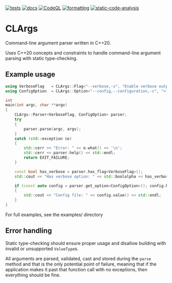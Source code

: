 [![tests](https://github.com/rubensorensen/clargs/actions/workflows/tests.yml/badge.svg)](https://github.com/rubensorensen/clargs/actions/workflows/tests.yml)
[![docs](https://github.com/rubensorensen/clargs/actions/workflows/docs.yml/badge.svg)](https://github.com/rubensorensen/clargs/actions/workflows/docs.yml)
[![CodeQL](https://github.com/rsore/clargs/actions/workflows/github-code-scanning/codeql/badge.svg)](https://github.com/rsore/clargs/actions/workflows/github-code-scanning/codeql)
[![formatting](https://github.com/rsore/clargs/actions/workflows/clang-format.yml/badge.svg)](https://github.com/rsore/clargs/actions/workflows/clang-format.yml)
[![static-code-analysis](https://github.com/rsore/clargs/actions/workflows/clang-tidy-analysis.yml/badge.svg)](https://github.com/rsore/clargs/actions/workflows/clang-tidy-analysis.yml)

# CLArgs

Command-line argument parser written in C++20.

Uses C++20 concepts and constraints to handle command-line argument parsing with static type-checking.

## Example usage

```cpp
using VerboseFlag   = CLArgs::Flag<"--verbose,-v", "Enable verbose output">;
using ConfigOption  = CLArgs::Option<"--config,--configuration,-c", "<filepath>", "Specify config file", std::filesystem::path>;

int
main(int argc, char **argv)
{
    CLArgs::Parser<VerboseFlag, ConfigOption> parser;
    try
    {
        parser.parse(argc, argv);
    }
    catch (std::exception &e)
    {
        std::cerr << "Error: " << e.what() << '\n';
        std::cerr << parser.help() << std::endl;
        return EXIT_FAILURE;
    }

    const bool has_verbose = parser.has_flag<VerboseFlag>();
    std::cout << "Has verbose option: " << std::boolalpha << has_verbose << "\n";

    if (const auto config = parser.get_option<ConfigOption>(); config.has_value())
    {
        std::cout << "Config file: " << config.value() << std::endl;
    }
}
```

For full examples, see the examples/ directory

## Error handling
Static type-checking should ensure proper usage and disallow building with invalid or unsupported `ValueType`s. 

All arguments are parsed, validated, cast and stored during the `parse` method and that is the only potential point of failure, meaning that if the application makes it past that function call with no
exceptions, then everything should be fine.
